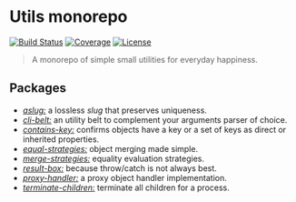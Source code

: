 # Utils monorepo

[![Build Status](https://img.shields.io/travis/rafamel/utils/master.svg)](https://travis-ci.org/rafamel/utils)
[![Coverage](https://img.shields.io/coveralls/rafamel/utils/master.svg)](https://coveralls.io/github/rafamel/utils)
[![License](https://img.shields.io/github/license/rafamel/utils.svg)](https://github.com/rafamel/utils/blob/master/LICENSE)

> A monorepo of simple small utilities for everyday happiness.

## Packages

* [*aslug:*](https://github.com/rafamel/utils/tree/master/packages/aslug) a lossless *slug* that preserves uniqueness.
* [*cli-belt:*](https://github.com/rafamel/utils/tree/master/packages/cli-belt) an utility belt to complement your arguments parser of choice.
* [*contains-key:*](https://github.com/rafamel/utils/tree/master/packages/contains-key) confirms objects have a key or a set of keys as direct or inherited properties.
* [*equal-strategies:*](https://github.com/rafamel/utils/tree/master/packages/equal-strategies) object merging made simple.
* [*merge-strategies:*](https://github.com/rafamel/utils/tree/master/packages/merge-strategies) equality evaluation strategies.
* [*result-box:*](https://github.com/rafamel/utils/tree/master/packages/result-box) because throw/catch is not always best.
* [*proxy-handler:*](https://github.com/rafamel/utils/tree/master/packages/proxy-handler) a proxy object handler implementation.
* [*terminate-children:*](https://github.com/rafamel/utils/tree/master/packages/terminate-children) terminate all children for a process.
